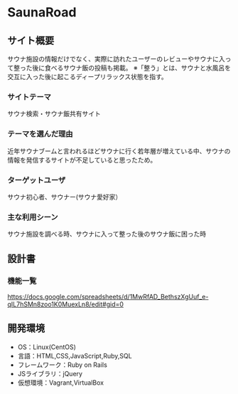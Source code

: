 # SaunaRoad

## サイト概要
サウナ施設の情報だけでなく、実際に訪れたユーザーのレビューやサウナに入って整った後に食べるサウナ飯の投稿も掲載。
※「整う」とは、サウナと水風呂を交互に入った後に起こるディープリラックス状態を指す。


### サイトテーマ
サウナ検索・サウナ飯共有サイト

### テーマを選んだ理由
近年サウナブームと言われるほどサウナに行く若年層が増えている中、サウナの情報を発信するサイトが不足していると思ったため。

### ターゲットユーザ
サウナ初心者、サウナー(サウナ愛好家）

### 主な利用シーン
サウナ施設を調べる時、サウナに入って整った後のサウナ飯に困った時

## 設計書

### 機能一覧
https://docs.google.com/spreadsheets/d/1MwRfAD_BethszXgUuf_e-qIL7hSMn8zoo1K0MuexLn8/edit#gid=0

## 開発環境
- OS：Linux(CentOS)
- 言語：HTML,CSS,JavaScript,Ruby,SQL
- フレームワーク：Ruby on Rails
- JSライブラリ：jQuery
- 仮想環境：Vagrant,VirtualBox
